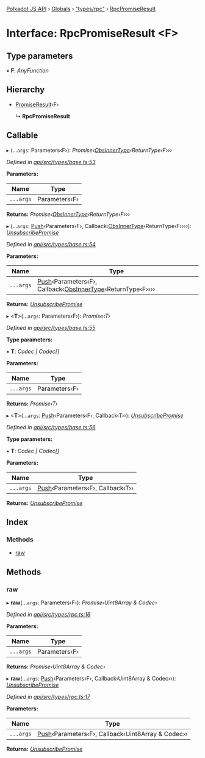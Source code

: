[Polkadot JS API](../README.md) › [Globals](../globals.md) › ["types/rpc"](../modules/_types_rpc_.md) › [RpcPromiseResult](_types_rpc_.rpcpromiseresult.md)

# Interface: RpcPromiseResult <**F**>

## Type parameters

▪ **F**: *AnyFunction*

## Hierarchy

* [PromiseResult](_types_base_.promiseresult.md)‹F›

  ↳ **RpcPromiseResult**

## Callable

▸ (...`args`: Parameters‹F›): *Promise‹[ObsInnerType](../modules/_types_base_.md#obsinnertype)‹ReturnType‹F›››*

*Defined in [api/src/types/base.ts:53](https://github.com/polkadot-js/api/blob/44cdf49b2c/packages/api/src/types/base.ts#L53)*

**Parameters:**

Name | Type |
------ | ------ |
`...args` | Parameters‹F› |

**Returns:** *Promise‹[ObsInnerType](../modules/_types_base_.md#obsinnertype)‹ReturnType‹F›››*

▸ (...`args`: [Push](../modules/_types_base_.md#push)‹Parameters‹F›, Callback‹[ObsInnerType](../modules/_types_base_.md#obsinnertype)‹ReturnType‹F››››): *[UnsubscribePromise](../modules/_types_base_.md#unsubscribepromise)*

*Defined in [api/src/types/base.ts:54](https://github.com/polkadot-js/api/blob/44cdf49b2c/packages/api/src/types/base.ts#L54)*

**Parameters:**

Name | Type |
------ | ------ |
`...args` | [Push](../modules/_types_base_.md#push)‹Parameters‹F›, Callback‹[ObsInnerType](../modules/_types_base_.md#obsinnertype)‹ReturnType‹F›››› |

**Returns:** *[UnsubscribePromise](../modules/_types_base_.md#unsubscribepromise)*

▸ <**T**>(...`args`: Parameters‹F›): *Promise‹T›*

*Defined in [api/src/types/base.ts:55](https://github.com/polkadot-js/api/blob/44cdf49b2c/packages/api/src/types/base.ts#L55)*

**Type parameters:**

▪ **T**: *Codec | Codec[]*

**Parameters:**

Name | Type |
------ | ------ |
`...args` | Parameters‹F› |

**Returns:** *Promise‹T›*

▸ <**T**>(...`args`: [Push](../modules/_types_base_.md#push)‹Parameters‹F›, Callback‹T››): *[UnsubscribePromise](../modules/_types_base_.md#unsubscribepromise)*

*Defined in [api/src/types/base.ts:56](https://github.com/polkadot-js/api/blob/44cdf49b2c/packages/api/src/types/base.ts#L56)*

**Type parameters:**

▪ **T**: *Codec | Codec[]*

**Parameters:**

Name | Type |
------ | ------ |
`...args` | [Push](../modules/_types_base_.md#push)‹Parameters‹F›, Callback‹T›› |

**Returns:** *[UnsubscribePromise](../modules/_types_base_.md#unsubscribepromise)*

## Index

### Methods

* [raw](_types_rpc_.rpcpromiseresult.md#raw)

## Methods

###  raw

▸ **raw**(...`args`: Parameters‹F›): *Promise‹Uint8Array & Codec›*

*Defined in [api/src/types/rpc.ts:16](https://github.com/polkadot-js/api/blob/44cdf49b2c/packages/api/src/types/rpc.ts#L16)*

**Parameters:**

Name | Type |
------ | ------ |
`...args` | Parameters‹F› |

**Returns:** *Promise‹Uint8Array & Codec›*

▸ **raw**(...`args`: [Push](../modules/_types_base_.md#push)‹Parameters‹F›, Callback‹Uint8Array & Codec››): *[UnsubscribePromise](../modules/_types_base_.md#unsubscribepromise)*

*Defined in [api/src/types/rpc.ts:17](https://github.com/polkadot-js/api/blob/44cdf49b2c/packages/api/src/types/rpc.ts#L17)*

**Parameters:**

Name | Type |
------ | ------ |
`...args` | [Push](../modules/_types_base_.md#push)‹Parameters‹F›, Callback‹Uint8Array & Codec›› |

**Returns:** *[UnsubscribePromise](../modules/_types_base_.md#unsubscribepromise)*
